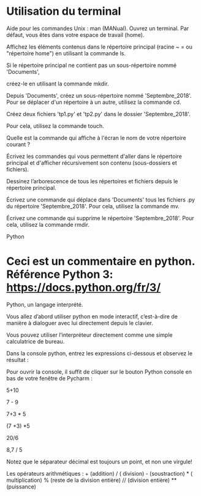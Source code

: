 # Utilisation du terminal

Aide pour les commandes Unix : man (MANual). Ouvrez un terminal. Par défaut, vous êtes dans votre espace de travail (home).



Affichez les éléments contenus dans le répertoire principal (racine ~ = ou "répertoire home") en utilisant la commande ls.

Si le répertoire principal ne contient pas un sous-répertoire nommé 'Documents',

créez-le en utilisant la commande mkdir.

Depuis 'Documents', créez un sous-répertoire nommé 'Septembre_2018'. Pour se déplacer d'un répertoire à un autre, utilisez la commande cd.

Créez deux fichiers 'tp1.py' et 'tp2.py' dans le dossier 'Septembre_2018'.

Pour cela, utilisez la commande touch.

Quelle est la commande qui affiche à l'écran le nom de votre répertoire courant ?

Écrivez les commandes qui vous permettent d'aller dans le répertoire principal et d'afficher récursivement son contenu (sous-dossiers et fichiers).

Dessinez l’arborescence de tous les répertoires et fichiers depuis le répertoire principal.

Écrivez une commande qui déplace dans 'Documents' tous les fichiers .py du répertoire 'Septembre_2018'. Pour cela, utilisez la commande mv.

Écrivez une commande qui supprime le répertoire 'Septembre_2018'. Pour cela, utilisez la commande rmdir.

Python



# Ceci est un commentaire en python. Référence Python 3: https://docs.python.org/fr/3/

Python, un langage interprété.

Vous allez d’abord utiliser python en mode interactif, c’est-à-dire de manière à dialoguer avec lui directement depuis le clavier.

Vous pouvez utiliser l’interpréteur directement comme une simple calculatrice de bureau.

Dans la console python, entrez les expressions ci-dessous et observez le résultat :

Pour ouvrir la console, il suffit de cliquer sur le bouton Python console en bas de votre fenêtre de Pycharm :

5+10

7 - 9

7+3 * 5

(7 +3) *5

20/6

8,7 / 5

Notez que le séparateur décimal est toujours un point, et non une virgule!

Les opérateurs arithmétiques : + (addition) / ( division) - (soustraction) * ( multiplication) % (reste de la division entière) // (division entière) ** (puissance)
